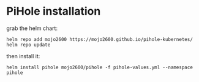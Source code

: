 # PiHole installation

grab the helm chart:

    helm repo add mojo2600 https://mojo2600.github.io/pihole-kubernetes/
    helm repo update

then install it:

    helm install pihole mojo2600/pihole -f pihole-values.yml --namespace pihole


